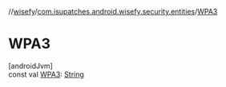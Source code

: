 //[wisefy](../../index.md)/[com.isupatches.android.wisefy.security.entities](index.md)/[WPA3](-w-p-a3.md)

# WPA3

[androidJvm]\
const val [WPA3](-w-p-a3.md): [String](https://kotlinlang.org/api/latest/jvm/stdlib/kotlin/-string/index.html)
